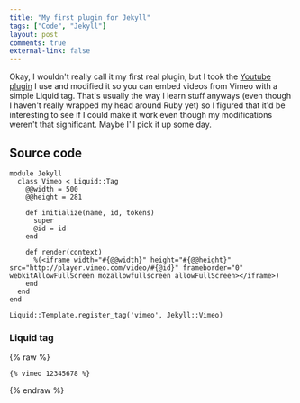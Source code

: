 ```yaml
---
title: "My first plugin for Jekyll"
tags: ["Code", "Jekyll"]
layout: post
comments: true
external-link: false
---
```


Okay, I wouldn't really call it my first real plugin, but I took the [Youtube plugin](http://www.portwaypoint.co.uk/jekyll-youtube-liquid-template-tag-gist/) I use and modified it so you can embed videos from Vimeo with a simple Liquid tag. That's usually the way I learn stuff anyways (even though I haven't really wrapped my head around Ruby yet) so I figured that it'd be interesting to see if I could make it work even though my modifications weren't that significant. Maybe I'll pick it up some day.

## Source code

    module Jekyll
      class Vimeo < Liquid::Tag
        @@width = 500
        @@height = 281

        def initialize(name, id, tokens)
          super
          @id = id
        end

        def render(context)
          %(<iframe width="#{@@width}" height="#{@@height}" src="http://player.vimeo.com/video/#{@id}" frameborder="0" webkitAllowFullScreen mozallowfullscreen allowFullScreen></iframe>)
        end
      end
    end

    Liquid::Template.register_tag('vimeo', Jekyll::Vimeo)

### Liquid tag

{% raw %}

    {% vimeo 12345678 %}

{% endraw %}
